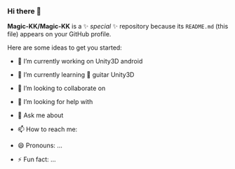 ### Hi there 👋


**Magic-KK/Magic-KK** is a ✨ _special_ ✨ repository because its `README.md` (this file) appears on your GitHub profile.

Here are some ideas to get you started:

- 🔭 I’m currently working on 
    Unity3D android
- 🌱 I’m currently learning 
    🎸 guitar  Unity3D

- 👯 I’m looking to collaborate on
- 🤔 I’m looking for help with

- 💬 Ask me about 
- 📫 How to reach me:
- 😄 Pronouns: ...
- ⚡ Fun fact: ...


